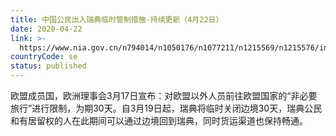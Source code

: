 ```yaml
---
title: 中国公民出入瑞典临时管制措施-持续更新（4月22日）
date: 2020-04-22
link: >-
  https://www.nia.gov.cn/n794014/n1050176/n1077211/n1215569/n1215576/index.html
countryCode: se
status: published
---
```

欧盟成员国，欧洲理事会3月17日宣布：对欧盟以外人员前往欧盟国家的“非必要旅行”进行限制，为期30天。自3月19日起，瑞典将临时关闭边境30天，瑞典公民和有居留权的人在此期间可以通过边境回到瑞典，同时货运渠道也保持畅通。